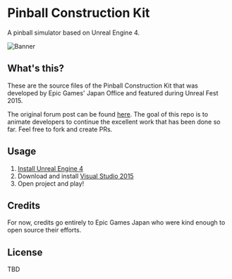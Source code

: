 # Pinball Construction Kit

A pinball simulator based on Unreal Engine 4.

![Banner](https://github.com/freezy/ue4-pinball-construction-kit/raw/master/Documents/pinball_small.png)


## What's this?

These are the source files of the Pinball Construction Kit that was developed
by Epic Games' Japan Office and featured during Unreal Fest 2015.

The original forum post can be found [here](https://forums.unrealengine.com/showthread.php?88271).
The goal of this repo is to animate developers to continue the excellent
work that has been done so far. Feel free to fork and create PRs.


## Usage

1. [Install Unreal Engine 4](https://docs.unrealengine.com/latest/INT/GettingStarted/Installation/index.html)
2. Download and install [Visual Studio 2015](https://www.microsoft.com/en-us/download/details.aspx?id=48146)
3. Open project and play!

## Credits

For now, credits go entirely to Epic Games Japan who were kind enough to open
source their efforts.


## License

TBD